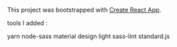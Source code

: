 This project was bootstrapped with [Create React App](https://github.com/facebookincubator/create-react-app).

tools I added :

yarn
node-sass
material design light
sass-lint
standard.js
